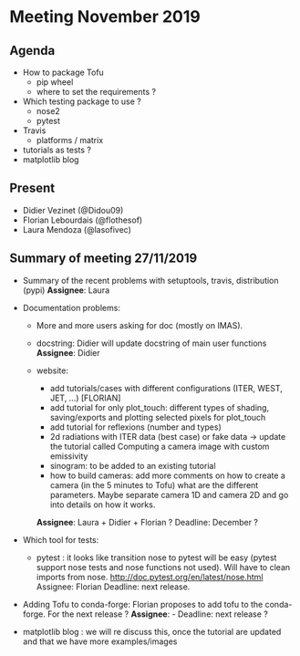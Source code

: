 Meeting November 2019
=====================


Agenda
------

- How to package Tofu
  - pip wheel
  - where to set the requirements ?
- Which testing package to use ?
  - nose2
  - pytest
- Travis
  - platforms / matrix
- tutorials as tests ?
- matplotlib blog

Present
--------

- Didier Vezinet (@Didou09)
- Florian Lebourdais (@flothesof)
- Laura Mendoza (@lasofivec)

Summary of meeting 27/11/2019
------------------------------

- Summary of the recent problems with setuptools, travis, distribution (pypi)
  **Assignee**: Laura

- Documentation problems:

    - More and more users asking for doc (mostly on IMAS).
    - docstring: 
      Didier will update docstring of main user functions
      **Assignee**: Didier
  - website:
    - add tutorials/cases with different configurations (ITER, WEST, JET, ...) [FLORIAN]
    - add tutorial for only plot_touch: different types of shading, saving/exports and plotting selected pixels for plot_touch
    - add tutorial for reflexions (number and types)
    - 2d radiations with ITER data (best case) or fake data -> update the tutorial called Computing a camera image with custom emissivity
    - sinogram: to be added to an existing tutorial
    - how to build cameras: add more comments on how to create a camera (in the 5 minutes to Tofu) what are the different parameters. Maybe separate camera 1D and camera 2D and go into details on how it works. 

    **Assignee**:  Laura + Didier + Florian ?
    Deadline: December ?

- Which tool for tests:
  - pytest : it looks like transition nose to pytest will be easy (pytest support nose tests and nose functions not used). Will have to clean imports from nose.
  http://doc.pytest.org/en/latest/nose.html
  Assignee: Florian
  Deadline: next release.

- Adding Tofu to conda-forge:
  Florian proposes to add tofu to the conda-forge. For the next release ?
  **Assignee**: -
  Deadline: next release ?

- matplotlib blog : we will re discuss this, once the tutorial are updated and that we have more examples/images
